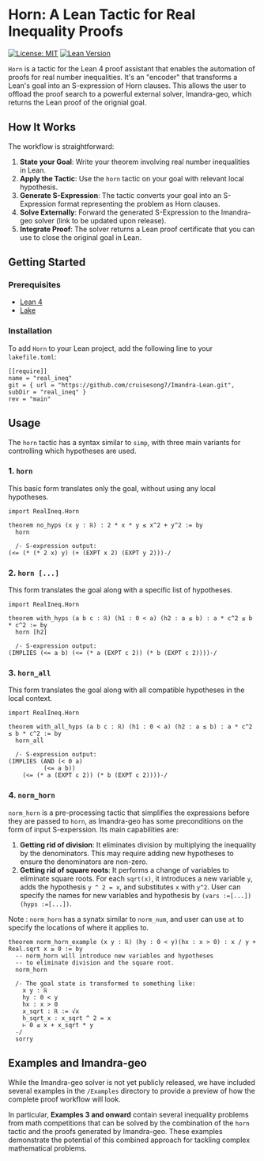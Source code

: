 # Horn: A Lean Tactic for Real Inequality Proofs

[![License: MIT](https://img.shields.io/badge/License-MIT-yellow.svg)](https://opensource.org/licenses/MIT)
[![Lean Version](https://img.shields.io/badge/Lean-4-orange)](https://leanprover.github.io/)

`Horn` is a tactic for the Lean 4 proof assistant that enables the automation of proofs for real number inequalities. It's an "encoder" that transforms a Lean's goal into an S-expression of Horn clauses. This allows the user to offload the proof search to a powerful external solver, Imandra-geo, which returns the Lean proof of the orignial goal. 

## How It Works

The workflow is straightforward:

1.  **State your Goal**: Write your theorem involving real number inequalities in Lean.
2.  **Apply the Tactic**: Use the `horn` tactic on your goal with relevant local hypothesis.
3.  **Generate S-Expression**: The tactic converts your goal into an S-Expression format representing the problem as Horn clauses.
4.  **Solve Externally**: Forward the generated S-Expression to the Imandra-geo solver (link to be updated upon release).
5.  **Integrate Proof**: The solver returns a Lean proof certificate that you can use to close the original goal in Lean.

## Getting Started

### Prerequisites

-   [Lean 4](https://leanprover.github.io/lean4/doc/setup.html)
-   [Lake](https://github.com/leanprover/lake)

### Installation

To add `Horn` to your Lean project, add the following line to your `lakefile.toml`:

```lean
[[require]]
name = "real_ineq"
git = { url = "https://github.com/cruisesong7/Imandra-Lean.git", subDir = "real_ineq" }
rev = "main"
```

## Usage

The `horn` tactic has a syntax similar to `simp`, with three main variants for controlling which hypotheses are used.

### 1. `horn`

This basic form translates only the goal, without using any local hypotheses.

```lean
import RealIneq.Horn

theorem no_hyps (x y : ℝ) : 2 * x * y ≤ x^2 + y^2 := by
  horn  

  /- S-expression output:
(<= (* (* 2 x) y) (+ (EXPT x 2) (EXPT y 2)))-/

```

### 2. `horn [...]`

This form translates the goal along with a specific list of hypotheses.

```lean
import RealIneq.Horn

theorem with_hyps (a b c : ℝ) (h1 : 0 < a) (h2 : a ≤ b) : a * c^2 ≤ b * c^2 := by
  horn [h2]

  /- S-expression output:
(IMPLIES (<= a b) (<= (* a (EXPT c 2)) (* b (EXPT c 2))))-/
```

### 3. `horn_all`

This form translates the goal along with all compatible hypotheses in the local context.

```lean
import RealIneq.Horn

theorem with_all_hyps (a b c : ℝ) (h1 : 0 < a) (h2 : a ≤ b) : a * c^2 ≤ b * c^2 := by
  horn_all

  /- S-expression output:
(IMPLIES (AND (< 0 a)
          (<= a b))
    (<= (* a (EXPT c 2)) (* b (EXPT c 2))))-/
```

### 4. `norm_horn`

`norm_horn` is a pre-processing tactic that simplifies the expressions before they are passed to `horn`, as Imandra-geo has some preconditions on the form of input S-experssion. Its main capabilities are:

1.  **Getting rid of division**: It eliminates division by multiplying the inequality by the denominators. This may require adding new hypotheses to ensure the denominators are non-zero.
2.  **Getting rid of square roots**: It performs a change of variables to eliminate square roots. For each `sqrt(x)`, it introduces a new variable `y`, adds the hypothesis `y ^ 2 = x`, and substitutes `x` with `y^2`. User can specify the names for new variables and hypothesis by `(vars :=[...]) (hyps :=[...])`.

Note : `norm_horn` has a synatx similar to `norm_num`, and user can use `at` to specify the locations of where it applies to.

```lean
theorem norm_horn_example (x y : ℝ) (hy : 0 < y)(hx : x > 0) : x / y + Real.sqrt x ≥ 0 := by
  -- norm_horn will introduce new variables and hypotheses
  -- to eliminate division and the square root.
  norm_horn 
  
  /- The goal state is transformed to something like:
    x y : ℝ
    hy : 0 < y
    hx : x > 0
    x_sqrt : ℝ := √x
    h_sqrt_x : x_sqrt ^ 2 = x
    ⊢ 0 ≤ x + x_sqrt * y
  -/
  sorry 
```

## Examples and Imandra-geo

While the Imandra-geo solver is not yet publicly released, we have included several examples in the `/Examples` directory to provide a preview of how the complete proof workflow will look.

In particular, **Examples 3 and onward** contain several inequality problems from math competitions that can be solved by the combination of the `horn` tactic and the proofs generated by Imandra-geo. These examples demonstrate the potential of this combined approach for tackling complex mathematical problems.

